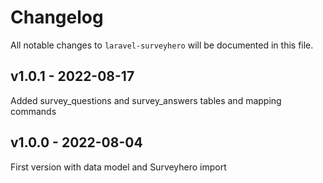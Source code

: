 # Changelog

All notable changes to `laravel-surveyhero` will be documented in this file.

## v1.0.1 - 2022-08-17

Added survey_questions and survey_answers tables and mapping commands

## v1.0.0 - 2022-08-04

First version with data model and Surveyhero import
